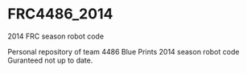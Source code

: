FRC4486_2014
============

2014 FRC season robot code

Personal repository of team 4486 Blue Prints 2014 season robot code
Guranteed not up to date.

